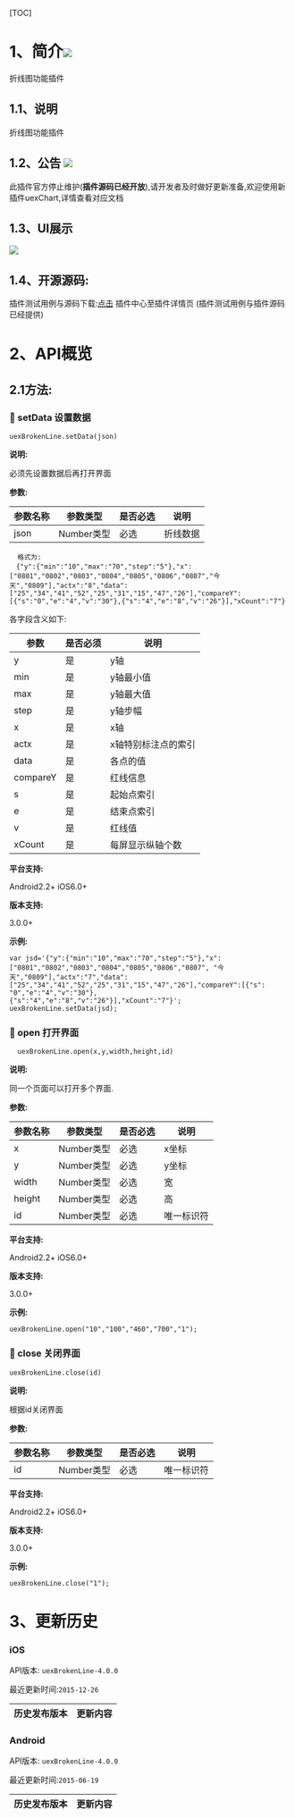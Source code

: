 [TOC]
# 1、简介[![](http://appcan-download.oss-cn-beijing.aliyuncs.com/%E5%85%AC%E6%B5%8B%2Fgf.png)]()
折线图功能插件
## 1.1、说明
 折线图功能插件
## 1.2、公告 [![](http://appcan-download.oss-cn-beijing.aliyuncs.com/%E5%85%AC%E6%B5%8B%2Fnew.gif)]() 
此插件官方停止维护(**插件源码已经开放**),请开发者及时做好更新准备,欢迎使用新插件uexChart,详情查看对应文档
## 1.3、UI展示
 
 ![](http://newdocx.appcan.cn/docximg/135211q2015h6p16c.png)
## 1.4、开源源码:
插件测试用例与源码下载:[点击](http://plugin.appcan.cn/details.html?id=156_index) 插件中心至插件详情页 (插件测试用例与插件源码已经提供)

# 2、API概览
## 2.1方法:
### 🍭 setData 设置数据

`uexBrokenLine.setData(json)`

**说明:**

必须先设置数据后再打开界面

**参数:**

|   参数名称|参数类型   | 是否必选  |  说明 |
| ----- | ----- | ----- | ----- |
| json  | Number类型  |必选   | 折线数据  |
 

```
  格式为:
　{"y":{"min":"10","max":"70","step":"5"},"x":["0801","0802","0803","0804","0805","0806","0807","今天","0809"],"actx":"8","data":["25","34","41","52","25","31","15","47","26"],"compareY":[{"s":"0","e":"4","v":"30"},{"s":"4","e":"8","v":"26"}],"xCount":"7"}
```
 各字段含义如下:

|参数|是否必须|说明|
|-----|-----|-----|
|y|是|y轴|
|min|是|y轴最小值|
|max|是|y轴最大值|
|step|是|y轴步幅|
|x|是|x轴|
|actx|是|x轴特别标注点的索引|
|data|是|各点的值|
|compareY|是|红线信息|
|s|是|起始点索引|
|e|是|结束点索引|
|v|是|红线值|
|xCount|是|每屏显示纵轴个数|

**平台支持:**

Android2.2+
iOS6.0+

**版本支持:**

3.0.0+

**示例:**

```
var jsd='{"y":{"min":"10","max":"70","step":"5"},"x":
["0801","0802","0803","0804","0805","0806","0807", "今天","0809"],"actx":"7","data":
["25","34","41","52","25","31","15","47","26"],"compareY":[{"s": "0","e":"4","v":"30"},
{"s":"4","e":"8","v":"26"}],"xCount":"7"}';
uexBrokenLine.setData(jsd);
```

### 🍭 open  打开界面

`  uexBrokenLine.open(x,y,width,height,id)`

**说明:**

同一个页面可以打开多个界面.

**参数:**

|   参数名称|参数类型   | 是否必选  |  说明 |
| ----- | ----- | ----- | ----- |
| x  | Number类型  |必选   | x坐标  |
| y  | Number类型  |必选   | y坐标  |
| width  | Number类型  |必选   | 宽  |
| height  | Number类型  |必选   | 高  |
| id  | Number类型  |必选   | 唯一标识符  |
 

**平台支持:**

Android2.2+
iOS6.0+

**版本支持:**

3.0.0+

**示例:**

```
uexBrokenLine.open("10","100","460","700","1"); 
```

### 🍭 close  关闭界面

`uexBrokenLine.close(id)`

**说明:**

根据id关闭界面

**参数:**

|   参数名称|参数类型   | 是否必选  |  说明 |
| ----- | ----- | ----- | ----- |
| id  | Number类型  |必选   | 唯一标识符  |

**平台支持:**

Android2.2+
iOS6.0+

**版本支持:**

3.0.0+

**示例:**

```
uexBrokenLine.close("1"); 
```
# 3、更新历史

### iOS

API版本: `uexBrokenLine-4.0.0`

最近更新时间:`2015-12-26`

| 历史发布版本 | 更新内容 |
| ----- | ----- |

### Android

API版本: `uexBrokenLine-4.0.0`

最近更新时间:`2015-06-19`

| 历史发布版本 | 更新内容 |
| ----- | ----- |
